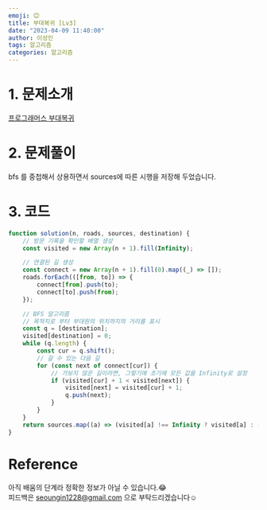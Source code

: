 ```yaml
---
emoji: 😊
title: 부대복귀 [Lv3]
date: "2023-04-09 11:40:00"
author: 이성인
tags: 알고리즘
categories: 알고리즘
---
```


# 1. 문제소개

[프로그래머스 부대복귀](https://school.programmers.co.kr/learn/courses/30/lessons/132266)

# 2. 문제풀이

bfs 를 중첩해서 상용하면서 sources에 따른 시행을 저장해 두었습니다.

# 3. 코드

```js
function solution(n, roads, sources, destination) {
	// 방문 기록을 확인할 배열 생성
	const visited = new Array(n + 1).fill(Infinity);

	// 연결된 길 생성
	const connect = new Array(n + 1).fill(0).map((_) => []);
	roads.forEach(([from, to]) => {
		connect[from].push(to);
		connect[to].push(from);
	});

	// BFS 알고리즘
	// 목적지로 부터 부대원의 위치까지의 거리를 표시
	const q = [destination];
	visited[destination] = 0;
	while (q.length) {
		const cur = q.shift();
		// 갈 수 있는 다음 길
		for (const next of connect[cur]) {
			// 가보지 않은 길이라면, 그렇기에 초기에 모든 값을 Infinity로 설정
			if (visited[cur] + 1 < visited[next]) {
				visited[next] = visited[cur] + 1;
				q.push(next);
			}
		}
	}
	return sources.map((a) => (visited[a] !== Infinity ? visited[a] : -1));
}
```

# Reference

아직 배움의 단계라 정확한 정보가 아닐 수 있습니다.😂  
피드백은 seoungin1228@gmail.com 으로 부탁드리겠습니다☺️

